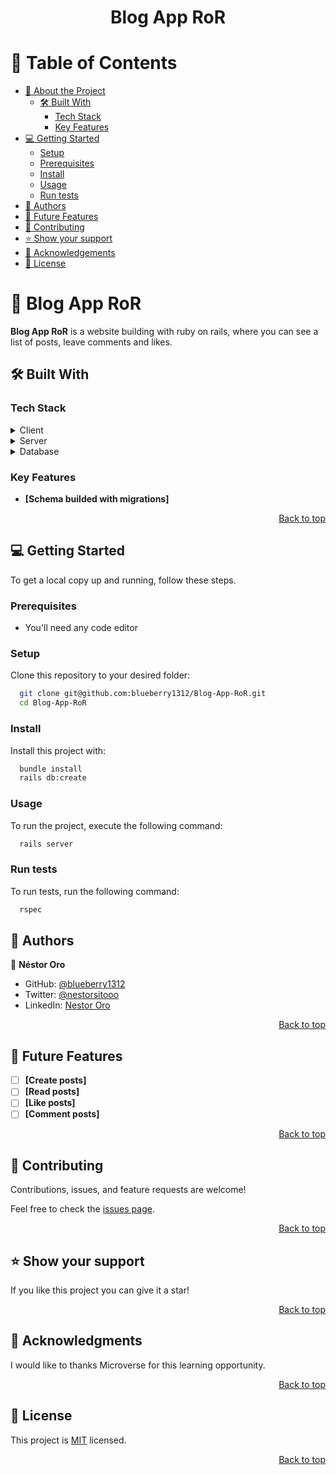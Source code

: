 <a name="readme-top"></a>

<div align="center">

  <h1><b>Blog App RoR</b></h1>

</div>

<!-- TABLE OF CONTENTS -->

# 📗 Table of Contents

- [📖 About the Project](#about-project)
  - [🛠 Built With](#built-with)
    - [Tech Stack](#tech-stack)
    - [Key Features](#key-features)
- [💻 Getting Started](#getting-started)
  - [Setup](#setup)
  - [Prerequisites](#prerequisites)
  - [Install](#install)
  - [Usage](#usage)
  - [Run tests](#run-tests)
- [👥 Authors](#authors)
- [🔭 Future Features](#future-features)
- [🤝 Contributing](#contributing)
- [⭐️ Show your support](#support)
- [🙏 Acknowledgements](#acknowledgements)
- [📝 License](#license)

<!-- PROJECT DESCRIPTION -->

# 📖 Blog App RoR <a name="about-project"></a>

**Blog App RoR** is a website building with ruby on rails, where you can see a list of posts, leave comments and likes.

## 🛠 Built With <a name="built-with"></a>

### Tech Stack <a name="tech-stack"></a>


<details>
  <summary>Client</summary>
  <ul>
    <li>Ruby on Rails</li>
  </ul>
</details>

<details>
  <summary>Server</summary>
  <ul>
    <li>Localhost</li>
  </ul>
</details>

<details>
<summary>Database</summary>
  <ul>
    <li>PostgreSQL</li>
  </ul>
</details>

<!-- Features -->

### Key Features <a name="key-features"></a>

- **[Schema builded with migrations]**

<p align="right"><a href="#readme-top">Back to top</a></p>

<!-- GETTING STARTED -->

## 💻 Getting Started <a name="getting-started"></a>

To get a local copy up and running, follow these steps.

### Prerequisites

- You'll need any code editor 

### Setup

Clone this repository to your desired folder:

```sh
  git clone git@github.com:blueberry1312/Blog-App-RoR.git
  cd Blog-App-RoR
```

### Install

Install this project with:

```sh
  bundle install
  rails db:create
```

### Usage

To run the project, execute the following command:

```sh
  rails server
```

### Run tests

To run tests, run the following command:

```sh
  rspec
```

## 👥 Authors <a name="authors"></a>


👤 **Néstor Oro**

- GitHub: [@blueberry1312](https://github.com/blueberry1312)
- Twitter: [@nestorsitooo](https://twitter.com/nestorsitooo)
- LinkedIn: [Nestor Oro](https://www.linkedin.com/in/nestor-oro/)

<p align="right"><a href="#readme-top">Back to top</a></p>

## 🔭 Future Features <a name="future-features"></a>

- [ ] **[Create posts]**
- [ ] **[Read posts]**
- [ ] **[Like posts]**
- [ ] **[Comment posts]**

<p align="right"><a href="#readme-top">Back to top</a></p>

<!-- CONTRIBUTING -->

## 🤝 Contributing <a name="contributing"></a>

Contributions, issues, and feature requests are welcome!

Feel free to check the [issues page](../../issues/).

<p align="right"><a href="#readme-top">Back to top</a></p>

<!-- SUPPORT -->

## ⭐️ Show your support <a name="support"></a>

If you like this project you can give it a star!

<p align="right"><a href="#readme-top">Back to top</a></p>

<!-- ACKNOWLEDGEMENTS -->

## 🙏 Acknowledgments <a name="acknowledgements"></a>

I would like to thanks Microverse for this learning opportunity.

<p align="right"><a href="#readme-top">Back to top</a></p>

<!-- FAQ (optional) -->

## 📝 License <a name="license"></a>

This project is [MIT](./LICENSE) licensed.

<p align="right"><a href="#readme-top">Back to top</a></p>